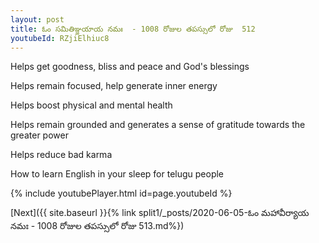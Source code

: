 ```yaml
---
layout: post
title: ఓం సమితిఞ్జయాయ నమః  - 1008 రోజుల తపస్సులో రోజు  512
youtubeId: RZjiElhiuc8
---
```

 
 
Helps get goodness, bliss and peace and God's blessings
 
Helps remain focused, help generate inner energy 
 
Helps boost physical and mental health 
 
Helps remain grounded and generates a sense of gratitude towards the greater power 
 
Helps reduce bad karma
 
How to learn English in your sleep for telugu people
 
 
 
 


{% include youtubePlayer.html id=page.youtubeId %}
 
[Next]({{ site.baseurl }}{% link split1/_posts/2020-06-05-ఓం మహావీర్యాయ నమః  - 1008 రోజుల తపస్సులో రోజు  513.md%})
 
